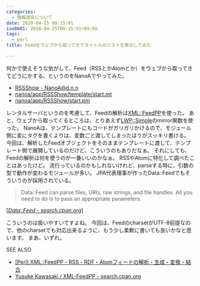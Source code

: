 ```yaml
---
categories:
  - 情報技術について
date: 2010-04-25 00:15:01
iso8601: 2010-04-25T00:15:01+09:00
tags:
  - perl
title: Feedをウェブから取ってきてタイトルのリストを表示してみた

---
```


<p>何かで使えそうな気がして、Feed（RSSとかAtomとか）をウェブから取ってきてどうにかする、というのをNanoAでやってみた。</p>

<ul>
<li><a href="https://www.nqou.net">RSSShow - NanoA@d.n.n</a></li>
<li><a href="https://www.nqou.net">nanoa/app/RSSShow/template/start.mt</a></li>
<li><a href="https://www.nqou.net">nanoa/app/RSSShow/start.pm</a></li>
</ul>

<p>レンタルサーバというのを考慮して、Feedの解析は<a href="http://search.cpan.org/dist/XML-FeedPP/">XML::FeedPP</a>を使った。
あと、ウェブから取ってくるところは、とりあえず<a href="http://search.cpan.org/dist/libwww-perl/lib/LWP/Simple.pm">LWP::Simple</a>のmirror関数を使った。
NanoAは、テンプレートにもコードがガリガリかけるので、モジュール側に変にタグを書くよりは、変数ごと渡してしまったほうがスッキリ書ける。
今回は、解析したFeedオブジェクトをそのままテンプレートに渡して、テンプレート側で展開しているのだけど、こういうのもありだなぁ。
それにしても、Feedの解析は何を使うのが一番いいのかなぁ。
RSSやAtomに特化して調べたことはあったけど。
流行っているのかもしれないけれど、parseする時に、引数の型で動作が変わるモジュールが多い。
JPA代表理事が作ったData::Feedでもそういうのが採用されている。</p>

<blockquote cite="http://search.cpan.org/~dmaki/Data-Feed-0.00011/lib/Data/Feed.pm" title="Data::Feed - search.cpan.org" class="blockquote"><p>Data::Feed can parse files, URIs, raw strings, and file handles. All you need to do is to pass an appropriate parameters.</p></blockquote>

<div class="cite">[<cite><a href="http://search.cpan.org/dist/Data-Feed/">Data::Feed - search.cpan.org</a></cite>]</div>

<p>こういうのは扱いやすいですよね。
今回は、FeedのcharsetがUTF-8前提なので、他のcharsetでも対応出来るように、もう少し柔軟に書いても良いかなと思います。
まあ、いずれ。</p>

<div>
<p>SEE ALSO</p>
<ul>
<li><a href="http://www.kawa.net/works/perl/feedpp/feedpp.html">[Perl] XML::FeedPP - RSS・RDF・Atomフィードの解析・生成・変換・結合</a></li>
<li><a href="http://search.cpan.org/dist/XML-FeedPP/">Yusuke Kawasaki / XML-FeedPP - search.cpan.org</a></li>
</ul>
</div>
    	